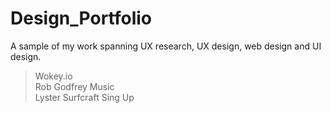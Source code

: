 # Design_Portfolio
A sample of my work spanning UX research, UX design, web design and UI design.  
> Wokey.io    
> Rob Godfrey Music  
> Lyster Surfcraft
> Sing Up
